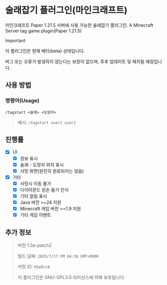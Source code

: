 # 술래잡기 플러그인(마인크래프트)
마인크래프트 Paper 1.21.5 서버에 사용 가능한 술래잡기 플러그인.
A Minecraft Server tag game plugin(Paper 1.21.5)

> [!IMPORTANT]
> 이 플러그인은 현재 베타(beta) 상태입니다.
>
> 버그 또는 오류가 발생하지 않는다는 보장이 없으며, 추후 업데이트 및 패치될 예정입니다.

## 사용 방법
### 명령어(Usage)
`/tagstart <술래> <도망자>`
> 예시: `/tagstart user1 user2`

## 진행률
* [x] UI
    * [x] 정보 표시
    * [x] 술래 - 도망자 위치 표시
    * [x] 사망 화면(완전히 완료되지는 않음)
* [x] 기타
    * [x] 사망시 이동 불가
    * [x] 다이아몬드 왼손 들기 인식
    * [x] 기타 알림 표시
    * [x] Java 버전 >=24 지원
    * [x] Minecraft 게임 버전 >=1.9 지원
    * [x] 기타 게임 이벤트

## 추가 정보
> 버전 1.3a-patch2
> 
> 빌드 날짜: `2025/7/17 PM 04:36 GMT+0900`
> 
> 커밋 ID: `95e8cc8`
>

> 이 플러그인은 GNU-GPL3.0 라이선스에 의해 보호됩니다.
